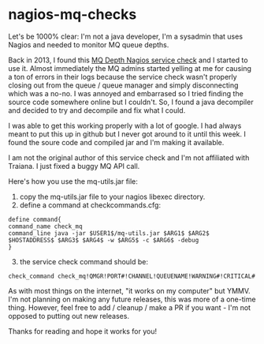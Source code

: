 # nagios-mq-checks

Let's be 1000% clear: I'm not a java developer, I'm a sysadmin that uses Nagios and needed to monitor MQ queue depths.

Back in 2013, I found this [MQ Depth Nagios service check](https://exchange.nagios.org/directory/Plugins/Operating-Systems/Linux/check_mq-IBM-WebSphere-MQSeries-Queues-Monitor/details) and I started to use it. Almost immediately the MQ admins started yelling at me for causing a ton of errors in their logs because the service check wasn't properly closing out from the queue / queue manager and simply disconnecting which was a no-no. I was annoyed and embarrased so I tried finding the source code somewhere online but I couldn't. So, I found a java decompiler and decided to try and decompile and fix what I could.  

I was able to get this working properly with a lot of google. I had always meant to put this up in github but I never got around to it until this week. I found the soure code and compiled jar and I'm making it available.

I am not the original author of this service check and I'm not affiliated with Traiana. I just fixed a buggy MQ API call.
  
Here's how you use the mq-utils.jar file: 

1) copy the mq-utils.jar file to your nagios libexec directory.  
2) define a command at checkcommands.cfg:  

`define command{`  
`command_name check_mq`  
`command_line java -jar $USER1$/mq-utils.jar $ARG1$ $ARG2$ $HOSTADDRESS$ $ARG3$ $ARG4$ -w $ARG5$ -c $ARG6$ -debug`  
`}`  

3) the service check command should be:  
  
`check_command check_mq!QMGR!PORT#!CHANNEL!QUEUENAME!WARNING#!CRITICAL#`
  
As with most things on the internet, "it works on my computer" but YMMV. I'm not planning on making any future releases, this was more of a one-time thing. However, feel free to add / cleanup / make a PR if you want - I'm not opposed to putting out new releases.  

Thanks for reading and hope it works for you!



